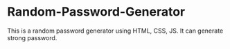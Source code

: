 # Random-Password-Generator
This is a random password generator using HTML, CSS, JS. It can generate strong password.
